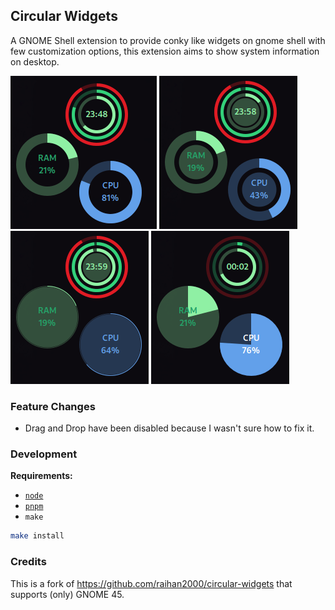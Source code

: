 ## Circular Widgets

A GNOME Shell extension to provide conky like widgets on gnome shell with few customization options, this extension aims to show system information on desktop.

![demo0](screenshots/screenshot0.png) ![demo1](screenshots/screenshot1.png)
![demo2](screenshots/screenshot2.png) ![demo3](screenshots/screenshot3.png)

### Feature Changes

* Drag and Drop have been disabled because I wasn't sure how to fix it.

### Development

**Requirements:**
* [`node`](https://nodejs.org/)
* [`pnpm`](https://pnpm.io/)
* `make`

```sh
make install
```

### Credits

This is a fork of https://github.com/raihan2000/circular-widgets that supports (only) GNOME 45.
